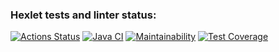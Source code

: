 ### Hexlet tests and linter status:
[![Actions Status](https://github.com/rekstind/java-project-71/actions/workflows/hexlet-check.yml/badge.svg)](https://github.com/rekstind/java-project-71/actions)
[![Java CI](https://github.com/rekstind/java-project-71/app/actions/workflows/main.yml/badge.svg)](https://github.com/rekstind/java-project-71/app/actions)
[![Maintainability](https://api.codeclimate.com/v1/badges/aeed4eba712556671336/maintainability)](https://codeclimate.com/github/rekstind/java-project-71/maintainability)
[![Test Coverage](https://api.codeclimate.com/v1/badges/aeed4eba712556671336/test_coverage)](https://codeclimate.com/github/rekstind/java-project-71/test_coverage)
